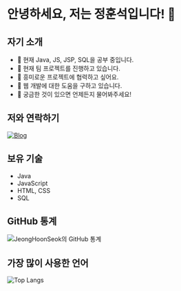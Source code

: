 # 안녕하세요, 저는 정훈석입니다! 👋

## 자기 소개
- 🌱 현재 Java, JS, JSP, SQL을 공부 중입니다.
- 🔭 현재 팀 프로젝트를 진행하고 있습니다.
- 👯 흥미로운 프로젝트에 협력하고 싶어요.
- 🤔 웹 개발에 대한 도움을 구하고 있습니다.
- 💬 궁금한 것이 있으면 언제든지 물어봐주세요!

## 저와 연락하기
[![Blog](https://img.shields.io/badge/Blog-03C75A?style=for-the-badge&logo=blogger&logoColor=white)](https://blog.naver.com/hnsk98)

## 보유 기술
- Java
- JavaScript
- HTML, CSS
- SQL

## GitHub 통계
![JeongHoonSeok의 GitHub 통계](https://github-readme-stats.vercel.app/api?username=JeongHoonSeok&show_icons=true&theme=radical)

## 가장 많이 사용한 언어
![Top Langs](https://github-readme-stats.vercel.app/api/top-langs/?username=JeongHoonSeok&layout=compact&theme=radical)
